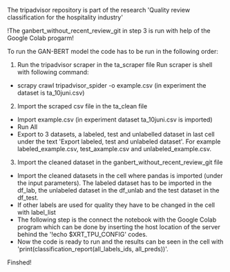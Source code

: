 The tripadvisor repository is part of the research 'Quality review classification for the hospitality industry'

!The ganbert_without_recent_review_git in step 3 is run with help of the Google Colab progarm!

To run the GAN-BERT model the code has to be run in the following order:

1. Run the tripadvisor scraper in the ta_scraper file
  Run scraper is shell with following command:
  - scrapy crawl tripadvisor_spider -o example.csv (in experiment the dataset is ta_10juni.csv)

2. Import the scraped csv file in the ta_clean file
  - Import example.csv (in experiment dataset ta_10juni.csv is imported)
  - Run All
  - Export to 3 datasets, a labeled, test and unlabelled dataset in last cell under the text 'Export labeled, test and unlabeled dataset'. For example labeled_example.csv, test_axample.csv and unlabeled_example.csv.
  
3. Import the cleaned dataset in the ganbert_without_recent_review_git file
  - Import the cleaned datasets in the cell where pandas is imported (under the input parameters). The labeled dataset has to be imported in the df_lab, the unlabeled dataset in the df_unlab and the test dataset in the df_test.
  - If other labels are used for quality they have to be changed in the cell with label_list
  - The following step is the connect the notebook with the Google Colab program which can be done by inserting the host location of the server behind the '!echo $XRT_TPU_CONFIG' codes.
  - Now the code is ready to run and the results can be seen in the cell with 'print(classification_report(all_labels_ids, all_preds))'.

Finshed!
